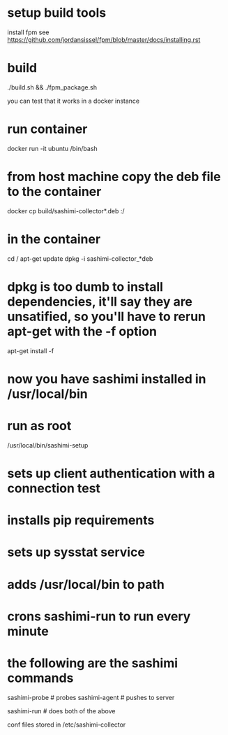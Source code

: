 # setup build tools
install fpm see https://github.com/jordansissel/fpm/blob/master/docs/installing.rst

# build

./build.sh && ./fpm_package.sh

you can test that it works in a docker instance 

# run container
docker run -it ubuntu /bin/bash

# from host machine copy the deb file to the container
docker cp build/sashimi-collector*.deb <container>:/

# in the container 
cd /
apt-get update
dpkg -i sashimi-collector_*deb
# dpkg is too dumb to install dependencies, it'll say they are unsatified, so you'll have to rerun apt-get with the -f option
apt-get install -f


# now you have sashimi installed in /usr/local/bin 

# run as root
/usr/local/bin/sashimi-setup 
# sets up client authentication with a connection test
# installs pip requirements
# sets up sysstat service
# adds /usr/local/bin to path
# crons sashimi-run to run every minute

# the following are the sashimi commands
sashimi-probe # probes
sashimi-agent # pushes to server

sashimi-run   # does both of the above


conf files stored in /etc/sashimi-collector